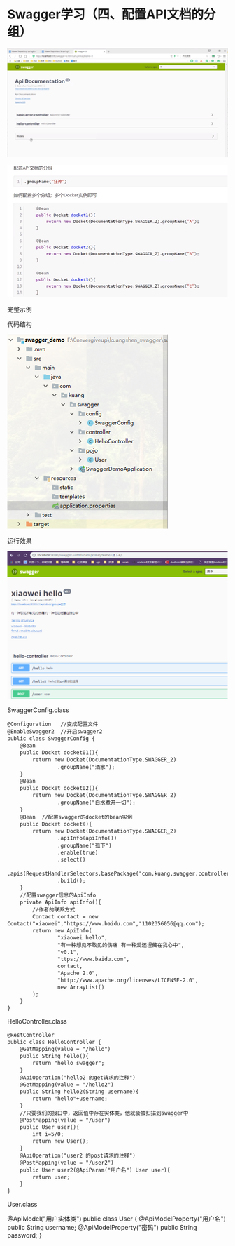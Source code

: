 # Swagger学习（四、配置API文档的分组） #

![](./swagger2/1837021-20191123110422137-1309355170.png)

![](./swagger2/1837021-20191123110447500-2006800003.png)

完整示例

代码结构          

![](./swagger2/1837021-20191123142944535-1852299788.png)

运行效果

![](./swagger2/1837021-20191123143108549-260557583.png)

SwaggerConfig.class

```
@Configuration   //变成配置文件
@EnableSwagger2  //开启swagger2
public class SwaggerConfig {
    @Bean
    public Docket docket01(){
        return new Docket(DocumentationType.SWAGGER_2)
                .groupName("洒家");
    }
    @Bean
    public Docket docket02(){
        return new Docket(DocumentationType.SWAGGER_2)
                .groupName("白水煮开一切");
    }
    @Bean  //配置swagger的docket的bean实例
    public Docket docket(){
        return new Docket(DocumentationType.SWAGGER_2)
                .apiInfo(apiInfo())
                .groupName("孤下")
                .enable(true)
                .select()
                .apis(RequestHandlerSelectors.basePackage("com.kuang.swagger.controller"))
                .build();
    }
    //配置swagger信息的ApiInfo
    private ApiInfo apiInfo(){
        //作者的联系方式
        Contact contact = new Contact("xiaowei","https://www.baidu.com","1102356056@qq.com");
        return new ApiInfo(
                "xiaowei hello",
                "有一种想见不敢见的伤痛 有一种爱还埋藏在我心中",
                "v0.1",
                "ttps://www.baidu.com",
                contact,
                "Apache 2.0",
                "http://www.apache.org/licenses/LICENSE-2.0",
                new ArrayList()
        );
    }
}
```

HelloController.class

```
@RestController
public class HelloController {
    @GetMapping(value = "/hello")
    public String hello(){
        return "hello swagger";
    }
    @ApiOperation("hello2 的get请求的注释")
    @GetMapping(value = "/hello2")
    public String hello2(String username){
        return "hello"+username;
    }
    //只要我们的接口中，返回值中存在实体类，他就会被扫描到swagger中
    @PostMapping(value = "/user")
    public User user(){
        int i=5/0;
        return new User();
    }
    @ApiOperation("user2 的post请求的注释")
    @PostMapping(value = "/user2")
    public User user2(@ApiParam("用户名") User user){
        return user;
    }
}
```

User.class

@ApiModel("用户实体类")
public class User {
    @ApiModelProperty("用户名")
    public String username;
    @ApiModelProperty("密码")
    public String password;
}

